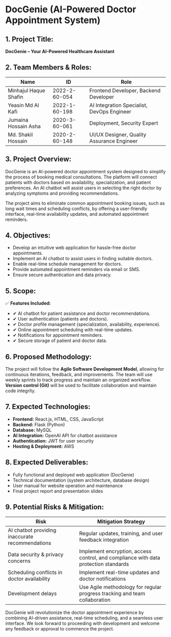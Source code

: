 # DocGenie (AI-Powered Doctor Appointment System)

## 1. Project Title:

**DocGenie – Your AI-Powered Healthcare Assistant**

## 2. Team Members & Roles:

| Name                  | ID            | Role                                       |
| --------------------- | ------------- | ------------------------------------------ |
| Minhajul Haque Shafin | 2022-2-60-054 | Frontend Developer, Backend Developer      |
| Yeasin Md Al Kafi     | 2022-1-60-198 | AI Integration Specialist, DevOps Engineer |
| Jumaina Hossain Asha  | 2020-3-60-061 | Deployment, Security Expert                |
| Md. Shakil Hossain    | 2020-2-60-148 | UI/UX Designer, Quality Assurance Engineer |

## 3. Project Overview:

DocGenie is an AI-powered doctor appointment system designed to simplify the process of booking medical consultations. The platform will connect patients with doctors based on availability, specialization, and patient preferences. An AI chatbot will assist users in selecting the right doctor by analyzing symptoms and providing recommendations.

The project aims to eliminate common appointment booking issues, such as long wait times and scheduling conflicts, by offering a user-friendly interface, real-time availability updates, and automated appointment reminders.

## 4. Objectives:

- Develop an intuitive web application for hassle-free doctor appointments.
- Implement an AI chatbot to assist users in finding suitable doctors.
- Enable real-time schedule management for doctors.
- Provide automated appointment reminders via email or SMS.
- Ensure secure authentication and data privacy.

## 5. Scope:

✅ **Features Included:**

- ✔ AI chatbot for patient assistance and doctor recommendations.
- ✔ User authentication (patients and doctors).
- ✔ Doctor profile management (specialization, availability, experience).
- ✔ Online appointment scheduling with real-time updates.
- ✔ Notifications for appointment reminders.
- ✔ Secure storage of patient and doctor data.

## 6. Proposed Methodology:

The project will follow the **Agile Software Development Model**, allowing for continuous iterations, feedback, and improvements. The team will use weekly sprints to track progress and maintain an organized workflow. **Version control (Git)** will be used to facilitate collaboration and maintain code integrity.

## 7. Expected Technologies:

- **Frontend:** React.js, HTML, CSS, JavaScript
- **Backend:** Flask (Python)
- **Database:** MySQL
- **AI Integration:** OpenAI API for chatbot assistance
- **Authentication:** JWT for user security
- **Hosting & Deployment:** AWS

## 8. Expected Deliverables:

- Fully functional and deployed web application (DocGenie)
- Technical documentation (system architecture, database design)
- User manual for website operation and maintenance
- Final project report and presentation slides

## 9. Potential Risks & Mitigation:

| Risk                                            | Mitigation Strategy                                                                 |
| ----------------------------------------------- | ----------------------------------------------------------------------------------- |
| AI chatbot providing inaccurate recommendations | Regular updates, training, and user feedback integration                            |
| Data security & privacy concerns                | Implement encryption, access control, and compliance with data protection standards |
| Scheduling conflicts in doctor availability     | Implement real-time updates and doctor notifications                                |
| Development delays                              | Use Agile methodology for regular progress tracking and team collaboration          |

DocGenie will revolutionize the doctor appointment experience by combining AI-driven assistance, real-time scheduling, and a seamless user interface. We look forward to proceeding with development and welcome any feedback or approval to commence the project.
